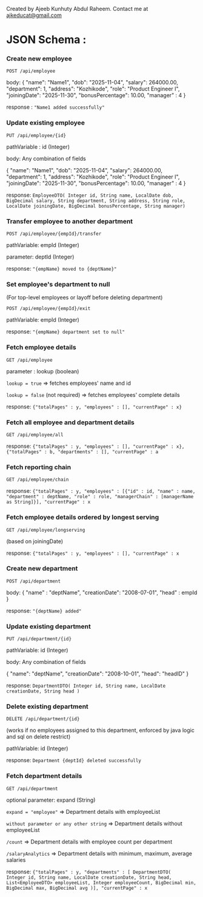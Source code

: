 Created by Ajeeb Kunhuty Abdul Raheem.
Contact me at ajkeducat@gmail.com

# JSON Schema :
### Create new employee
`POST /api/employee`

body:
{
"name": "Name1",
"dob": "2025-11-04",
"salary": 264000.00,
"department": 1,
"address": "Kozhikode",
"role": "Product Engineer I",
"joiningDate": "2025-11-30",
"bonusPercentage": 10.00,
"manager" : 4
}

response : `"Name1 added successfully"`

### Update existing employee
`PUT /api/employee/{id}`

pathVariable : id (Integer)

body: Any combination of fields

{
"name": "Name1",
"dob": "2025-11-04",
"salary": 264000.00,
"department": 1,
"address": "Kozhikode",
"role": "Product Engineer I",
"joiningDate": "2025-11-30",
"bonusPercentage": 10.00,
"manager" : 4
}

response:
`EmployeeDTO(
        Integer id,
        String name,
        LocalDate dob,
        BigDecimal salary,
        String department,
        String address,
        String role,
        LocalDate joiningDate,
        BigDecimal bonusPercentage,
        String manager)`

### Transfer employee to another department
`POST /api/employee/{empId}/transfer`

pathVariable: empId (Integer)

parameter: deptId (Integer)

response: `"{empName} moved to {deptName}"`

### Set employee's department to null
(For top-level employees or layoff before deleting department)

`POST /api/employee/{empId}/exit`

pathVariable: empId (Integer)

response: `"{empName} department set to null"`

### Fetch employee details
`GET /api/employee`

parameter : lookup (boolean)

`lookup = true` => fetches employees' name and id

`lookup = false` (not required) => fetches employees' complete details

response: `{"totalPages" : y, "employees" : [], "currentPage" : x}`

### Fetch all employee and department details
`GET /api/employee/all`

response: `{"totalPages" : y, "employees" : [], "currentPage" : x},{"totalPages" : b, "departments" : [], "currentPage" : a`

### Fetch reporting chain
`GET /api/employee/chain`

response: `{"totalPages" : y, "employees" : [{"id" : id, "name" : name, "department" : deptName, "role" : role, "managerChain" : [managerName as String]}], "currentPage" : x`

### Fetch employee details ordered by longest serving
`GET /api/employee/longserving`

(based on joiningDate)

response: `{"totalPages" : y, "employees" : [], "currentPage" : x`

### Create new department
`POST /api/department`

body: {
"name" : "deptName",
"creationDate": "2008-07-01",
"head" : empId
}

response: `"{deptName} added"`

### Update existing department
`PUT /api/department/{id}`

pathVariable: id (Integer)

body: Any combination of fields

{
"name": "deptName",
"creationDate": "2008-10-01",
"head": "headID"
}

response: `DepartmentDTO( Integer id,
    String name,
    LocalDate creationDate,
    String head )`

### Delete existing department
`DELETE /api/department/{id}`

(works if no employees assigned to this department, enforced by java logic and sql on delete restrict)

pathVariable: id (Integer)

response: `Department {deptId} deleted successfully`

### Fetch department details
`GET /api/department`

optional parameter: expand (String)

`expand = "employee"` => Department details with employeeList

`without parameter or any other string` => Department details without employeeList

`/count` => Department details with employee count per department

`/salaryAnalytics` => Department details with minimum, maximum, average salaries

response: `{"totalPages" : y, "departments" : [ DepartmentDTO(     Integer id,
    String name,
    LocalDate creationDate,
    String head,
    List<EmployeeDTO> employeeList,
    Integer employeeCount,
    BigDecimal min,
    BigDecimal max,
    BigDecimal avg )], "currentPage" : x`

